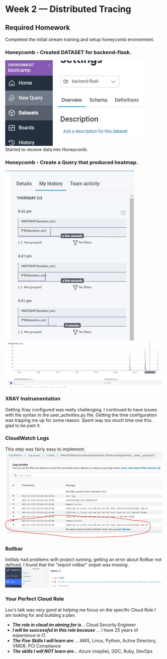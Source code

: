 # Week 2 — Distributed Tracing
## Required Homework
  Completed the initial stream training and setup honeycomb environment.
  
### Honeycomb - Created DATASET for backend-flask.
![Backend Flask](/journal/assets/dataset.JPG)
Started to receive data into Honeycomb.
### Honeycomb - Create a Query that produced heatmap.
  ![Heatmap 01](/journal/assets/Honeycomb.JPG)
  ![Heatmap 02](/journal/assets/Heatmap.JPG)
### XRAY Instrumentation
  Getting Xray configured was really challenging. I continued to have issues with the syntax in the user_activities.py file. Getting the time configuration was tripping me up for some reason. Spent way too much time one this. glad to be past it.

### CloudWatch Logs
 This step was fairly easy to implement. 
 ![Cloudwatch Logs](/journal/assets/cloudwatch.JPG)
 
### Rollbar
Intillaly had problems with project running, getting an error about Rollbar not defined. I found that the "import rollbar" snipet was missing.
 ![Rollbar](/journal/assets/rollbar.JPG)

### Your Perfect Cloud Role
 Lou's talk was very good at helping me focus on the specific Cloud Role I am looking for and building a plan.
 - ***The role in cloud im aiming for is*** .. Cloud Security Engineer
 - ***I will be successful in this role because*** ... I have 25 years of experience in IT.
 - ***The Five Skills I will learn are*** ... AWS, Linux, Python, Active Directory, VMDR, PCI Compliance
 - ***The skills I will NOT learn are***... Azure (maybe), GDC, Ruby, DevOps

 
